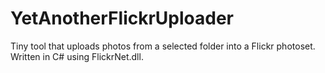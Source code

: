 # YetAnotherFlickrUploader
Tiny tool that uploads photos from a selected folder into a Flickr photoset. Written in C# using FlickrNet.dll.
